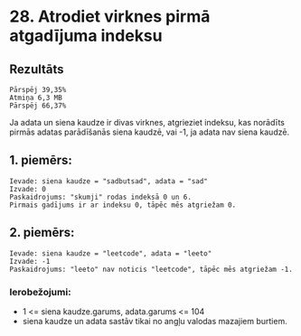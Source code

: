 # 28. Atrodiet virknes pirmā atgadījuma indeksu
## Rezultāts
``` Izpildes laiks 4 ms
Pārspēj 39,35%
Atmiņa 6,3 MB
Pārspēj 66,37%
```

Ja adata un siena kaudze ir divas virknes, atgrieziet indeksu, kas norādīts pirmās adatas parādīšanās siena kaudzē, vai -1, ja adata nav siena kaudzē.

## 1. piemērs:
```
Ievade: siena kaudze = "sadbutsad", adata = "sad"
Izvade: 0
Paskaidrojums: "skumji" rodas indeksā 0 un 6.
Pirmais gadījums ir ar indeksu 0, tāpēc mēs atgriežam 0.
```
## 2. piemērs:
```
Ievade: siena kaudze = "leetcode", adata = "leeto"
Izvade: -1
Paskaidrojums: "leeto" nav noticis "leetcode", tāpēc mēs atgriežam -1.
```

### Ierobežojumi:

- 1 <= siena kaudze.garums, adata.garums <= 104
- siena kaudze un adata sastāv tikai no angļu valodas mazajiem burtiem.